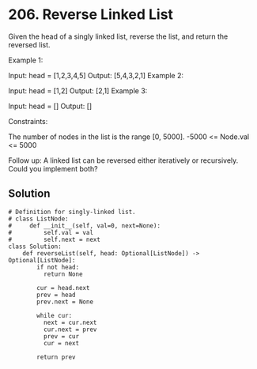 # 206. Reverse Linked List
Given the head of a singly linked list, reverse the list, and return the reversed list.

 

Example 1:


Input: head = [1,2,3,4,5]
Output: [5,4,3,2,1]
Example 2:


Input: head = [1,2]
Output: [2,1]
Example 3:

Input: head = []
Output: []
 

Constraints:

The number of nodes in the list is the range [0, 5000].
-5000 <= Node.val <= 5000
 

Follow up: A linked list can be reversed either iteratively or recursively. Could you implement both?

## Solution 
```
# Definition for singly-linked list.
# class ListNode:
#     def __init__(self, val=0, next=None):
#         self.val = val
#         self.next = next
class Solution:
    def reverseList(self, head: Optional[ListNode]) -> Optional[ListNode]:
        if not head:
          return None
        
        cur = head.next
        prev = head
        prev.next = None

        while cur:
          next = cur.next
          cur.next = prev
          prev = cur
          cur = next
        
        return prev
```